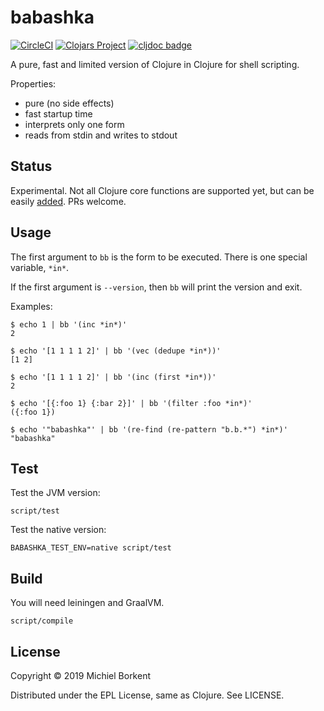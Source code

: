 # babashka

[![CircleCI](https://circleci.com/gh/borkdude/babashka/tree/master.svg?style=shield)](https://circleci.com/gh/borkdude/babashka/tree/master)
[![Clojars Project](https://img.shields.io/clojars/v/borkdude/babashka.svg)](https://clojars.org/borkdude/babashka)
[![cljdoc badge](https://cljdoc.org/badge/borkdude/babashka)](https://cljdoc.org/d/borkdude/babashka/CURRENT)

A pure, fast and limited version of Clojure in Clojure for shell scripting.

Properties:

- pure (no side effects)
- fast startup time
- interprets only one form
- reads from stdin and writes to stdout

## Status

Experimental. Not all Clojure core functions are supported yet, but can be
easily
[added](https://github.com/borkdude/babashka/blob/master/src/babashka/interpreter.clj#L10). PRs
welcome.


## Usage

The first argument to `bb` is the form to be executed. There is one special
variable, `*in*`.

If the first argument is `--version`, then `bb` will print the version and exit.

Examples:

``` shellsession
$ echo 1 | bb '(inc *in*)'
2

$ echo '[1 1 1 1 2]' | bb '(vec (dedupe *in*))'
[1 2]

$ echo '[1 1 1 1 2]' | bb '(inc (first *in*))'
2

$ echo '[{:foo 1} {:bar 2}]' | bb '(filter :foo *in*)'
({:foo 1})

$ echo '"babashka"' | bb '(re-find (re-pattern "b.b.*") *in*)'
"babashka"
```

## Test

Test the JVM version:

    script/test

Test the native version:

    BABASHKA_TEST_ENV=native script/test

## Build

You will need leiningen and GraalVM.

    script/compile

## License

Copyright © 2019 Michiel Borkent

Distributed under the EPL License, same as Clojure. See LICENSE.
